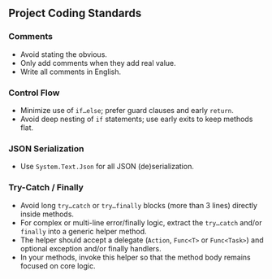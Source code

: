 ﻿## Project Coding Standards

### Comments
- Avoid stating the obvious.
- Only add comments when they add real value.
- Write all comments in English.

### Control Flow
- Minimize use of `if…else`; prefer guard clauses and early `return`.
- Avoid deep nesting of `if` statements; use early exits to keep methods flat.

### JSON Serialization
- Use `System.Text.Json` for all JSON (de)serialization.

### Try-Catch / Finally
- Avoid long `try…catch` or `try…finally` blocks (more than 3 lines) directly inside methods.
- For complex or multi-line error/finally logic, extract the `try…catch` and/or `finally` into a generic helper method.
- The helper should accept a delegate (`Action`, `Func<T>` or `Func<Task>`) and optional exception and/or finally handlers.
- In your methods, invoke this helper so that the method body remains focused on core logic.

